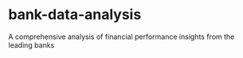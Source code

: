 # bank-data-analysis
A comprehensive analysis of financial performance insights from the leading banks 
